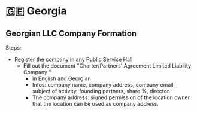 # 🇬🇪 Georgia

## Georgian LLC Company Formation

Steps:
* Register the company in any [Public Service Hall](http://psh.gov.ge/)
  * Fill out the document "Charter/Partners' Agreement Limited Liability Company "
    * in English and Georgian
    * Infos: company name, company address, company email, subject of activity, founding partners, share %, director.
    * The company address: signed permission of the location owner that the location can be used as company address.
